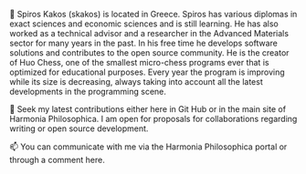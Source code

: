 👀 Spiros Kakos (skakos) is located in Greece. Spiros has various diplomas in exact sciences and economic sciences and is still learning. He has also worked as a technical advisor and a researcher in the Advanced Materials sector for many years in the past. In his free time he develops software solutions and contributes to the open source community. He is the creator of Huo Chess, one of the smallest micro-chess programs ever that is optimized for educational purposes. Every year the program is improving while its size is decreasing, always taking into account all the latest developments in the programming scene.

🌱 Seek my latest contributions either here in Git Hub or in the main site of Harmonia Philosophica. I am open for proposals for collaborations regarding writing or open source development.

📫 You can communicate with me via the Harmonia Philosophica portal or through a comment here.

<!---
skakos/skakos is a ✨ special ✨ repository because its `README.md` (this file) appears on your GitHub profile.
You can click the Preview link to take a look at your changes.
--->
